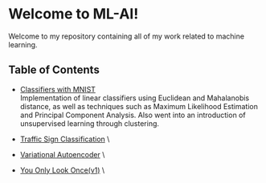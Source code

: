 # Welcome to ML-AI!
Welcome to my repository containing all of my work related to machine learning. 

## Table of Contents
- [Classifiers with MNIST](https://github.com/kevshin2002/ML-AI/tree/main/Classifiers%20with%20MNIST) \
Implementation of linear classifiers using Euclidean and Mahalanobis distance, as well as techniques such as Maximum Likelihood Estimation and Principal Component Analysis. Also went into an introduction of unsupervised learning through clustering.

- [Traffic Sign Classification]() \


- [Variational Autoencoder]() \


- [You Only Look Once(v1)]() \